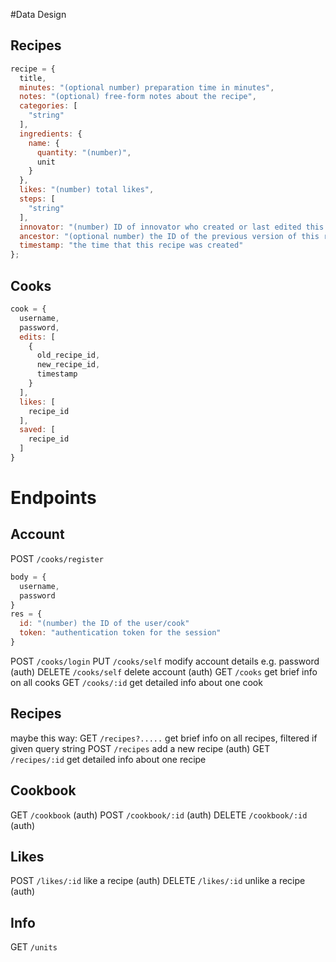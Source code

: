 #Data Design

## Recipes
```js
recipe = {
  title,
  minutes: "(optional number) preparation time in minutes",
  notes: "(optional) free-form notes about the recipe",
  categories: [
    "string"
  ],
  ingredients: {
    name: {
      quantity: "(number)",
      unit
    }
  },
  likes: "(number) total likes",
  steps: [
    "string"
  ],
  innovator: "(number) ID of innovator who created or last edited this recipe",
  ancestor: "(optional number) the ID of the previous version of this recipe",
  timestamp: "the time that this recipe was created"
};
```
## Cooks
```js
cook = {
  username,
  password,
  edits: [
    {
      old_recipe_id,
      new_recipe_id,
      timestamp
    }
  ],
  likes: [
    recipe_id
  ],
  saved: [
    recipe_id
  ]
}
```

# Endpoints

## Account

POST `/cooks/register`
```js
body = {
  username,
  password
}
res = {
  id: "(number) the ID of the user/cook"
  token: "authentication token for the session"
}
```
POST `/cooks/login`
PUT `/cooks/self` modify account details e.g. password (auth)
DELETE `/cooks/self` delete account (auth)
GET `/cooks` get brief info on all cooks
GET `/cooks/:id` get detailed info about one cook

## Recipes

maybe this way:
GET `/recipes?.....` get brief info on all recipes, filtered if given query string
POST `/recipes` add a new recipe (auth)
GET `/recipes/:id` get detailed info about one recipe

<!-- or maybe this instead: -->
<!-- GET `/categories` get a list of available categories -->
<!-- GET `/categories/:category` -->
<!-- POST `/categories/:category` (auth) -->

## Cookbook

GET `/cookbook` (auth)
POST `/cookbook/:id` (auth)
DELETE `/cookbook/:id` (auth)

## Likes

POST `/likes/:id` like a recipe (auth)
DELETE `/likes/:id` unlike a recipe (auth)

## Info

<!-- GET `/info` get list of units of measure -->
GET `/units`

